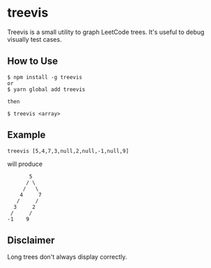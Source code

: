 # treevis

Treevis is a small utility to graph LeetCode trees. It's useful to debug visually test cases.

## How to Use

```
$ npm install -g treevis
or
$ yarn global add treevis

then

$ treevis <array>
```

## Example

```
treevis [5,4,7,3,null,2,null,-1,null,9]
```

will produce

```
       5
      / \
     /   \
    4     7
   /     /
  3     2
 /     /
-1    9
```

## Disclaimer

Long trees don't always display correctly.